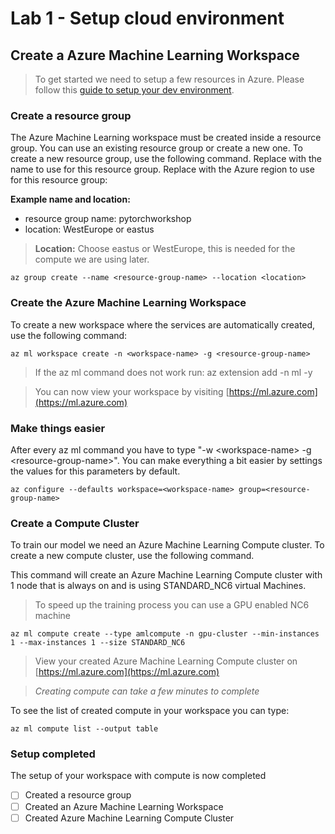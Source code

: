 # Lab 1 - Setup cloud environment

## Create a Azure Machine Learning Workspace

>To get started we need to setup a few resources in Azure. Please follow this [guide to setup your dev environment](../setup/dev-environment.md).

### Create a resource group

The Azure Machine Learning workspace must be created inside a resource group. You can use an existing resource group or create a new one. To create a new resource group, use the following command. Replace  with the name to use for this resource group. Replace with the Azure region to use for this resource group:

**Example name and location:**&#x20;

* resource group name: pytorchworkshop
* location: WestEurope or eastus

>**Location:** Choose eastus or WestEurope, this is needed for the compute we are using later.

```
az group create --name <resource-group-name> --location <location>
```

### Create the Azure Machine Learning Workspace

To create a new workspace where the services are automatically created, use the following command:

```
az ml workspace create -n <workspace-name> -g <resource-group-name>
```

>If the az ml command does not work run: az extension add -n ml -y

>You can now view your workspace by visiting [https://ml.azure.com](https://ml.azure.com)

### Make things easier

After every az ml command you have to type "-w \<workspace-name> -g \<resource-group-name>". You can make everything a bit easier by settings the values for this parameters by default.

```
az configure --defaults workspace=<workspace-name> group=<resource-group-name>
```

### Create a Compute Cluster

To train our model we need an Azure Machine Learning Compute cluster. To create a new compute cluster, use the following command.

This command will create an Azure Machine Learning Compute cluster with 1 node that is always on and is using STANDARD\_NC6 virtual Machines.

>To speed up the training process you can use a GPU enabled NC6 machine

```
az ml compute create --type amlcompute -n gpu-cluster --min-instances 1 --max-instances 1 --size STANDARD_NC6
```

> View your created Azure Machine Learning Compute cluster on [https://ml.azure.com](https://ml.azure.com)

> _Creating compute can take a few minutes to complete_

To see the list of created compute in your workspace you can type:

```
az ml compute list --output table
```

### Setup completed

The setup of your workspace with compute is now completed

* [ ] Created a resource group
* [ ] Created an Azure Machine Learning Workspace
* [ ] Created Azure Machine Learning Compute Cluster&#x20;

